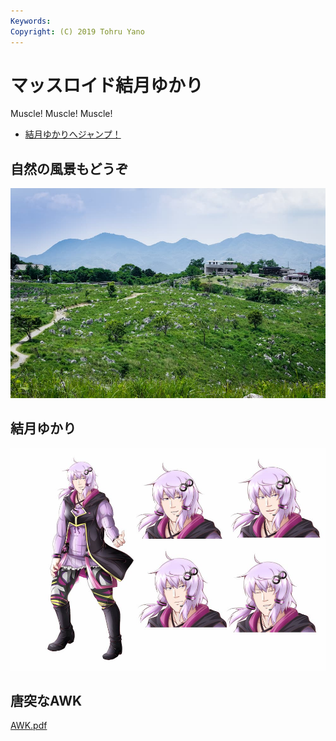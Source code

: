 ```yaml
---
Keywords: 
Copyright: (C) 2019 Tohru Yano
---
```


# マッスロイド結月ゆかり

Muscle! Muscle! Muscle!
* [結月ゆかりへジャンプ！](#yukari)

## 自然の風景もどうぞ
![若竹山山頂からの景色_山口県美祢市_縮小](./若竹山山頂からの景色_山口県美祢市_縮小.jpg)

## <span id="yukari">結月ゆかり</span>

![](マッスロイド結月ゆかり_縮小.jpg)

## 唐突なAWK

[AWK.pdf](AWK.pdf)


